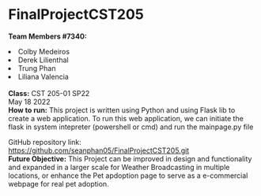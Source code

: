 # FinalProjectCST205

<b>Team Members #7340:</b>
<li>Colby Medeiros</li>
<li>Derek Lilienthal</li>
<li>Trung Phan</li>
<li>Liliana Valencia</li> 

<br>
<b>Class:</b> CST 205-01 SP22
<br>
May 18 2022
<br>
<b>How to run:</b>
This project is written using Python and using Flask lib to create a web application.
To run this web application, we can initiate the flask in system intepreter (powershell or cmd) and run the mainpage.py file

GitHub repository link: https://github.com/seanphan05/FinalProjectCST205.git
<br>
<b>Future Objective:</b>
This Project can be improved in design and functionality and expanded in a larger scale for Weather Broadcasting in multiple locations, or enhance the Pet apdoption page to serve as a e-commercial webpage for real pet adoption.
